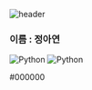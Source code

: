![header](https://capsule-render.vercel.app/api?type=rounded&color=auto&height=200&section=header&text=안%20녕%20하%20세%20요%20!)


### 이름 : 정아연

![Python](https://img.shields.io/badge/Python-3776AB.svg?&style=for-the-badge&logo=Python&logoColor=white)
![Python](https://img.shields.io/badge/Apple-#000000.svg?&style=for-the-badge&logo=Python&logoColor=white)


#000000
<!--
**AhYeon-cpf20c/AhYeon-cpf20c** is a ✨ _special_ ✨ repository because its `README.md` (this file) appears on your GitHub profile.

Here are some ideas to get you started:

- 🔭 I’m currently working on ...
- 🌱 I’m currently learning ...
- 👯 I’m looking to collaborate on ...
- 🤔 I’m looking for help with ...
- 💬 Ask me about ...
- 📫 How to reach me: ...
- 😄 Pronouns: ...
- ⚡ Fun fact: ...
-->
